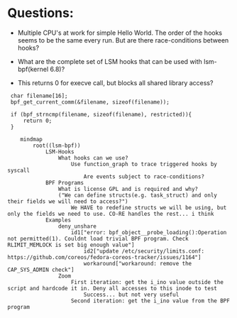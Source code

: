 # Questions:
* Multiple CPU's at work for simple Hello World. The order of the hooks seems to be the same every run. But are there race-conditions between hooks?

* What are the complete set of LSM hooks that can be used with lsm-bpf(kernel 6.8)?

* This returns 0 for execve call, but blocks all shared library access?
```
 char filename[16];
 bpf_get_current_comm(&filename, sizeof(filename));
    
 if (bpf_strncmp(filename, sizeof(filename), restricted)){
     return 0;
 }
```

``` mermaid
    mindmap
        root((lsm-bpf))
            LSM-Hooks
                What hooks can we use?
                    Use function_graph to trace triggered hooks by syscall
                        Are events subject to race-conditions?
            BPF Programs
                What is license GPL and is required and why?
                ("We can define structs(e.g. task_struct) and only their fields we will need to access?")
                    We HAVE to redefine structs we will be using, but only the fields we need to use. CO-RE handles the rest... i think
            Examples
                deny_unshare
                    id1["error: bpf_object__probe_loading():Operation not permitted(1). Couldnt load trivial BPF program. Check RLIMIT_MEMLOCK is set big enough value"]
                        id2["update /etc/security/limits.conf: https://github.com/coreos/fedora-coreos-tracker/issues/1164"]
                        workaround["workaround: remove the CAP_SYS_ADMIN check"]
                Zoom
                    First iteration: get the i_ino value outside the script and hardcode it in. Deny all accesses to this inode to test
                        Success... but not very useful
                    Second iteration: get the i_ino value from the BPF program

```